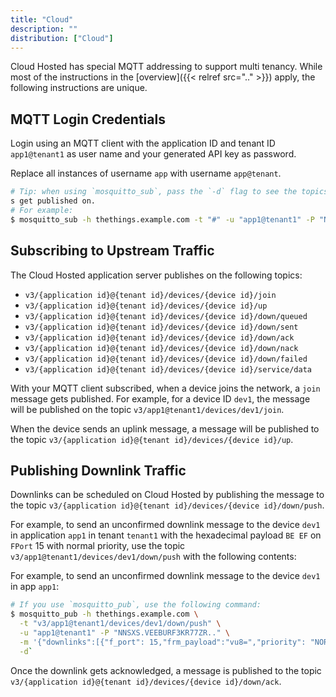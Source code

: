 ```yaml
---
title: "Cloud"
description: ""
distribution: ["Cloud"]
---
```


Cloud Hosted has special MQTT addressing to support multi tenancy. While most of the instructions in the [overview]({{< relref src=".." >}}) apply, the following instructions are unique.

## MQTT Login Credentials

Login using an MQTT client with the application ID and tenant ID `app1@tenant1` as user name and your generated API key as password.

Replace all instances of username `app` with username `app@tenant`.

 ```bash
 # Tip: when using `mosquitto_sub`, pass the `-d` flag to see the topics message
s get published on.
 # For example:
$ mosquitto_sub -h thethings.example.com -t "#" -u "app1@tenant1" -P "NNSXS.VEEBURF3KR77ZR.." -d
 ```

## Subscribing to Upstream Traffic

The Cloud Hosted application server publishes on the following topics:

- `v3/{application id}@{tenant id}/devices/{device id}/join`
- `v3/{application id}@{tenant id}/devices/{device id}/up`
- `v3/{application id}@{tenant id}/devices/{device id}/down/queued`
- `v3/{application id}@{tenant id}/devices/{device id}/down/sent`
- `v3/{application id}@{tenant id}/devices/{device id}/down/ack`
- `v3/{application id}@{tenant id}/devices/{device id}/down/nack`
- `v3/{application id}@{tenant id}/devices/{device id}/down/failed`
- `v3/{application id}@{tenant id}/devices/{device id}/service/data`

With your MQTT client subscribed, when a device joins the network, a `join` message gets published. For example, for a device ID `dev1`, the message will be published on the topic `v3/app1@tenant1/devices/dev1/join`.

When the device sends an uplink message, a message will be published to the topic `v3/{application id}@{tenant id}/devices/{device id}/up`.

## Publishing Downlink Traffic

Downlinks can be scheduled on Cloud Hosted by publishing the message to the topic `v3/{application id}@{tenant id}/devices/{device id}/down/push`.

For example, to send an unconfirmed downlink message to the device `dev1` in application `app1` in tenant `tenant1` with the hexadecimal payload `BE EF` on `FPort` 15 with normal priority, use the topic `v3/app1@tenant1/devices/dev1/down/push` with the following contents:

 For example, to send an unconfirmed downlink message to the device `dev1` in app `app1`:

 ```bash
 # If you use `mosquitto_pub`, use the following command:
 $ mosquitto_pub -h thethings.example.com \
   -t "v3/app1@tenant1/devices/dev1/down/push" \
   -u "app1@tenant1" -P "NNSXS.VEEBURF3KR77ZR.." \
   -m '{"downlinks":[{"f_port": 15,"frm_payload":"vu8=","priority": "NORMAL"}]}' \
   -d`
 ```

Once the downlink gets acknowledged, a message is published to the topic `v3/{application id}@{tenant id}/devices/{device id}/down/ack`.
